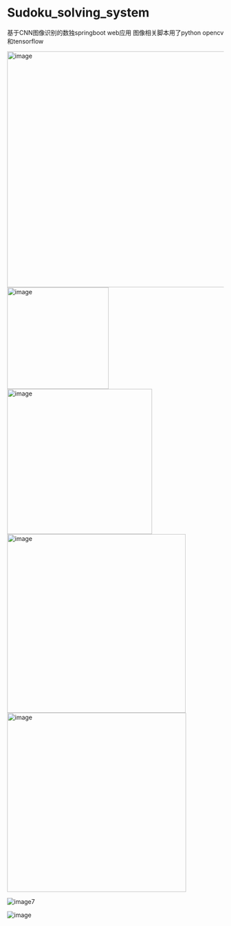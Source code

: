 # Sudoku_solving_system
基于CNN图像识别的数独springboot web应用
图像相关脚本用了python opencv 和tensorflow

<img width="548" alt="image" src="https://user-images.githubusercontent.com/46165073/200169321-557372b1-d24c-4403-aa6b-aa827693716b.png">

<img width="236" alt="image" src="https://user-images.githubusercontent.com/46165073/200169337-c6685a9a-da78-4444-8231-759c8eb8f4ce.png">

<img width="337" alt="image" src="https://user-images.githubusercontent.com/46165073/200169344-c344f08d-663b-4496-ae8d-7e5520e45169.png">

<img width="415" alt="image" src="https://user-images.githubusercontent.com/46165073/200169348-cd348b2d-808e-4af8-a756-bdd7caf2cb66.png">

<img width="416" alt="image" src="https://user-images.githubusercontent.com/46165073/200169387-04f6af30-d92c-477c-ad1e-d46e1ead1a41.png">

![image7](https://user-images.githubusercontent.com/46165073/200169512-53b5e82e-519f-4623-aa1f-28ea06f3d881.jpg)

![image](https://user-images.githubusercontent.com/46165073/200169466-65e33e5a-faaf-45a7-b7ef-b95731603450.png)
